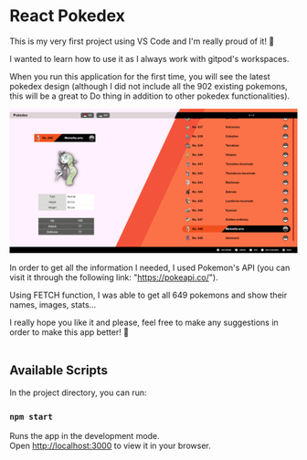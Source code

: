 # React Pokedex

This is my very first project using VS Code and I'm really proud of it! 🤩 <br/>

I wanted to learn how to use it as I always work with gitpod's workspaces. <br/>

When you run this application for the first time, you will see the latest pokedex design (although I did not include all the 902 existing pokemons, this will be a great to Do thing in addition to other pokedex functionalities).

<img src="src/images/README-img.png">

In order to get all the information I needed, I used Pokemon's API (you can visit it through the following link: "https://pokeapi.co/").

Using FETCH function, I was able to get all 649 pokemons and show their names, images, stats...

I really hope you like it and please, feel free to make any suggestions in order to make this app better! 👏<br/><br/>


## Available Scripts

In the project directory, you can run:

### `npm start`

Runs the app in the development mode.\
Open [http://localhost:3000](http://localhost:3000) to view it in your browser.



